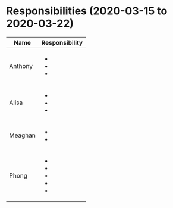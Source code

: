 # Responsibilities (2020-03-15 to 2020-03-22)

| Name | Responsibility |
|----|------------|
| Anthony | <ul><li></li><li></li><li></li></ul> |
| Alisa | <ul><li></li><li></li><li></ul> |
| Meaghan | <ul><li></li><li></li></ul> |
| Phong | <ul><li></li><li></li><li></li><li></li><li></li></ul> |
